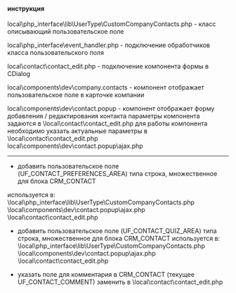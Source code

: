 #### инструкция

local\php_interface\lib\UserType\CustomCompanyContacts.php - класс описывающий пользовательское поле

local\php_interface\event_handler.php - подключение обработчиков класса пользовательского поля

local\contact\contact_edit.php - подключение компонента формы в CDialog

local\components\dev\company.contacts - компонент отображает пользовательское поле в карточке компании


local\components\dev\contact.popup - компонент отображает форму добавления / редактирования контакта
параметры компонента задаются в
\local\contact\contact_edit.php
для работы компонента необходимо указать актуальные параметры в
\local\contact\contact_edit.php
local\components\dev\contact.popup\ajax.php

---

- добавить пользовательское поле (UF_CONTACT_PREFERENCES_AREA) типа строка, множественное для блока CRM_CONTACT

используется в:
\local\php_interface\lib\UserType\CustomCompanyContacts.php
\local\components\dev\contact.popup\ajax.php
\local\contact\contact_edit.php

- добавить пользовательское поле (UF_CONTACT_QUIZ_AREA) типа строка, множественное для блока CRM_CONTACT
  используется в:
  \local\php_interface\lib\UserType\CustomCompanyContacts.php
  \local\components\dev\contact.popup\ajax.php
  \local\contact\contact_edit.php

- указать поле для комментария в CRM_CONTACT (текущее UF_CONTACT_COMMENT)
заменить в 
\local\contact\contact_edit.php